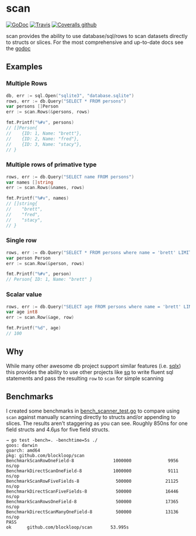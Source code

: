 # scan 

[![GoDoc](https://img.shields.io/badge/godoc-reference-5272B4.svg?style=flat-square)](https://godoc.org/github.com/blockloop/scan)
[![Travis](https://img.shields.io/travis/blockloop/scan.svg?style=flat-square)](https://travis-ci.org/blockloop/scan)
[![Coveralls github](https://img.shields.io/coveralls/github/blockloop/scan.svg?style=flat-square)](https://coveralls.io/github/blockloop/scan)

scan provides the ability to use database/sql/rows to scan datasets directly to structs or slices. 
For the most comprehensive and up-to-date docs see the [godoc](https://godoc.org/github.com/blockloop/scan)

## Examples

### Multiple Rows
```go
db, err := sql.Open("sqlite3", "database.sqlite")
rows, err := db.Query("SELECT * FROM persons")
var persons []Person
err := scan.Rows(&persons, rows)

fmt.Printf("%#v", persons)
// []Person{
//    {ID: 1, Name: "brett"},
//    {ID: 2, Name: "fred"},
//    {ID: 3, Name: "stacy"},
// }
```
### Multiple rows of primative type

```go
rows, err := db.Query("SELECT name FROM persons")
var names []string
err := scan.Rows(&names, rows)

fmt.Printf("%#v", names)
// []string{
//    "brett",
//    "fred",
//    "stacy",
// }
```

### Single row

```go
rows, err := db.Query("SELECT * FROM persons where name = 'brett' LIMIT 1")
var person Person
err := scan.Row(&person, rows)

fmt.Printf("%#v", person)
// Person{ ID: 1, Name: "brett" }
```

### Scalar value

```go
rows, err := db.Query("SELECT age FROM persons where name = 'brett' LIMIT 1")
var age int8
err := scan.Row(&age, row)

fmt.Printf("%d", age)
// 100
```

## Why

While many other awesome db project support similar features (i.e. [sqlx](https://github.com/jmoiron/sqlx)) this provides
the ability to use other projects like [sq](https://github.com/Masterminds/squirrel) to write fluent sql statements and
pass the resulting `row` to `scan` for simple scanning


## Benchmarks

I created some benchmarks in [bench_scanner_test.go](bench_scanner_test.go) to compare using `scan`
against manually scanning directly to structs and/or appending to slices. The results aren't staggering
as you can see. Roughly 850ns for one field structs and 4.6μs for five field structs.

```
→ go test -bench=. -benchtime=5s ./
goos: darwin
goarch: amd64
pkg: github.com/blockloop/scan
BenchmarkScanRowOneField-8               1000000              9956 ns/op
BenchmarkDirectScanOneField-8            1000000              9111 ns/op
BenchmarkScanRowFiveFields-8              500000             21125 ns/op
BenchmarkDirectScanFiveFields-8           500000             16446 ns/op
BenchmarkScanRowsOneField-8               500000             17365 ns/op
BenchmarkDirectScanManyOneField-8         500000             13136 ns/op
PASS
ok      github.com/blockloop/scan       53.995s
```

